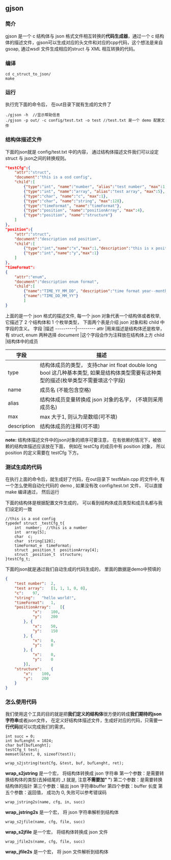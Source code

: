 ## gjson

### 简介

gjson 是一个 c  结构体与 json 格式文件相互转换的**代码生成器**，通过一个 c  结构体的描述文件，gjson可以生成对应的头文件和对应的cpp代码，这个想法是来自 gsoap, 通过wsdl 文件生成相应的struct 与 XML 相互转换的代码。

### 编译
```
cd c_struct_to_json/
make
```
### 运行
执行完下面的命令后， 在out目录下就有生成的文件了
```
./gjson -h  //显示帮助信息
./gjson -p out/ -c config/test.txt -o test //test.txt 是一个 demo 配置文件
```

### 结构体描述文件
下面的json就是 config/test.txt 中的内容， 通过结构体描述文件我们可以设定struct 与 json之间的转换规则。
```json
"testCfg":{
	"attr":"struct",
	"document":"this is a osd config",
	"child":[
		{"type":"int", "name":"number", "alias":"test number", "max":1, "description":"this is a number"},
		{"type":"int", "name":"array", "alias":"test array", "max":5},
		{"type":"char", "name":"c", "max":1},
		{"type":"char", "name":"string", "max":128},
		{"type":"timeFormat", "name":"timeFormat"},
		{"type":"position", "name":"positionArray", "max":4},
		{"type":"position", "name":"structure"}
	]	
},
"position":{
	"attr":"struct",
	"document":"description osd position",
	"child":[
		{"type":"int","name":"x","max":1,"description":"this is x position of osd"},
		{"type":"int","name":"y","max":1}
	]
},
"timeFormat":
{
	"attr":"enum",
	"document":"description enum format",
	"child":[
		{"name":"TIME_YY_MM_DD", "description":"time format year--month--day"},
		{"name":"TIME_DD_MM_YY"}
		]
}
```
上面的是一个 json 格式的描述文件, 每一个 json 对象代表一个结构体或者枚举, 它描述了 2 个结构体和 1 个枚举类型， 下面两个表是介绍 json 对象和和 child 中字段的含义。
字段      |描述
----------|---------
attr      |用来描述是结构体还是枚举，有 struct, enum 两种选择
document  |这个字段会作为注释放在结构体上方
child     |结构体中的成员

字段      |描述
----------|---------
type      |结构体成员的类型， 支持char int float double long bool 这几种基本类型, 如果是结构体类型需要有这种类型的描述(枚举类型不需要填这个字段)
name  	  |成员名 (不能包含空格)
alias     |结构体成员变量转换成 json 对象的名字， (不填则采用成员名)
max       |max 大于1, 则认为是数组(可不填)
description    |结构体成员的注释(可不填)

**note:** 结构体描述文件中的json对象的顺序可要注意， 在有依赖的情况下，被依赖的结构体描述应该放在下面， 例如在 testCfg 的成员中有 position 对象， 所以 position 的定义需要在 testCfg 下方。

### 测试生成的代码
在执行上面的命令后，就生成好了代码，在out目录下 testMain.cpp 的文件中, 有一个怎么使用自动化代码的 demo , 如果没有改 config/test.txt 文件， 可以直接 make 编译通过， 然后运行

下面的结构体是根据配置文件生成的， 可以看到结构体成员类型和成员名都与我们设定的一致
```
//this is a osd config
typedef struct _testCfg_t{
	int  number;  //this is a number
	int  array[5];
	char  c;
	char  string[128];
	timeFormat_e  timeFormat;
	struct _position_t  positionArray[4];
	struct _position_t  structure;
}testCfg_t;
```

下面的json就是通过我们自动生成的代码生成的， 里面的数据是demo中预填的
```json
{
	"test number":	2,
	"test array":	[1, 1, 1, 0, 0],
	"c":	97,
	"string":	"hello world!",
	"timeFormat":	1,
	"positionArray":	[{
			"x":	100,
			"y":	200
		}, {
			"x":	50,
			"y":	150
		}, {
			"x":	0,
			"y":	0
		}, {
			"x":	0,
			"y":	0
		}],
	"structure":	{
		"x":	100,
		"y":	200
	}
}
```
### 怎么使用代码
我们使用这个工具的目的就是把**我们定义的结构体**很方便的转成**我们期待的json字符串**或者json文件， 在定义好结构体描述文件，生成好对应的代码，只需要**一行代码**就可以完成我们的需求。
```
int succ = 0;
int bufLenght = 1024; 
char buf[bufLenght];
testCfg_t test;
memset(&test, 0, sizeof(test));

wrap_s2jstring(testCfg, &test, buf, bufLenght, ret);
```
**wrap_s2jstring** 是一个宏， 将结构体转换成 json 字符串
第一个参数：是需要转换结构体的类型(去掉结尾的 _t 就是, 注意**不需要加" "**)
第二个参数：是需要转换结构体的指针
第三个参数：输出 json 字符串buffer
第四个参数：buffer 长度
第五个参数：返回值， 成功为 0, 失败可以参考错误码
```
wrap_jstring2s(name, cfg, in, succ)
```
**wrap_jstring2s** 是一个宏， 将 json 字符串解析到结构体

```
wrap_s2jfile(name, cfg, file, succ)
```
**wrap_s2jfile** 是一个宏， 将结构体转换成 json 文件
```
wrap_jfile2s(name, cfg, file, succ)
```
**wrap_jfile2s** 是一个宏， 将 json 文件解析到结构体
